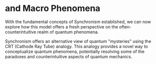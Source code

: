 # and Macro Phenomena

With the fundamental concepts of Synchronism established, we can now
explore how this model offers a fresh perspective on the
often-counterintuitive realm of quantum phenomena.

Synchronism offers an alternative view of quantum \"mysteries\" using
the CRT (Cathode Ray Tube) analogy. This analogy provides a novel way to
conceptualize quantum phenomena, potentially resolving some of the
paradoxes and counterintuitive aspects of quantum mechanics.